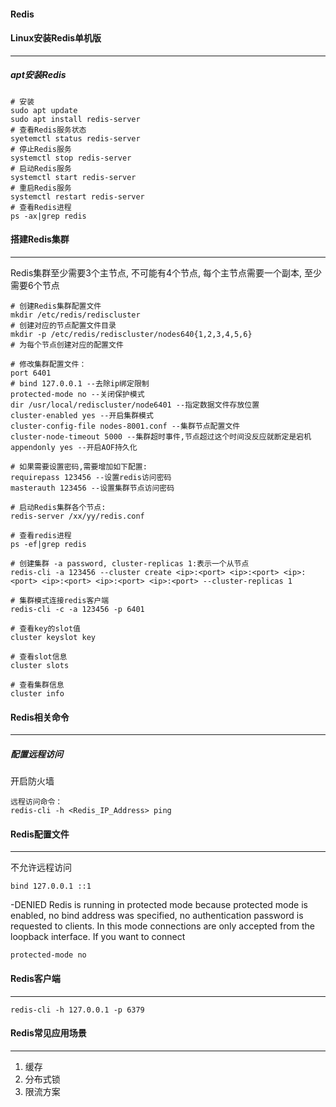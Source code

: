 #### Redis

#### Linux安装Redis单机版

---

##### apt安装Redis

```
# 安装
sudo apt update
sudo apt install redis-server
# 查看Redis服务状态
syetemctl status redis-server
# 停止Redis服务
systemctl stop redis-server
# 启动Redis服务
systemctl start redis-server
# 重启Redis服务
systemctl restart redis-server
# 查看Redis进程
ps -ax|grep redis
```

#### 搭建Redis集群

---

Redis集群至少需要3个主节点, 不可能有4个节点, 每个主节点需要一个副本, 至少需要6个节点

```
# 创建Redis集群配置文件
mkdir /etc/redis/rediscluster
# 创建对应的节点配置文件目录
mkdir -p /etc/redis/rediscluster/nodes640{1,2,3,4,5,6}
# 为每个节点创建对应的配置文件

# 修改集群配置文件：
port 6401
# bind 127.0.0.1 --去除ip绑定限制
protected-mode no --关闭保护模式
dir /usr/local/rediscluster/node6401 --指定数据文件存放位置
cluster-enabled yes --开启集群模式
cluster-config-file nodes-8001.conf --集群节点配置文件
cluster-node-timeout 5000 --集群超时事件,节点超过这个时间没反应就断定是宕机
appendonly yes --开启AOF持久化

# 如果需要设置密码,需要增加如下配置:
requirepass 123456 --设置redis访问密码
masterauth 123456 --设置集群节点访问密码

# 启动Redis集群各个节点:
redis-server /xx/yy/redis.conf

# 查看redis进程
ps -ef|grep redis

# 创建集群 -a password, cluster-replicas 1:表示一个从节点
redis-cli -a 123456 --cluster create <ip>:<port> <ip>:<port> <ip>:<port> <ip>:<port> <ip>:<port> <ip>:<port> --cluster-replicas 1

# 集群模式连接redis客户端
redis-cli -c -a 123456 -p 6401

# 查看key的slot值
cluster keyslot key

# 查看slot信息
cluster slots

# 查看集群信息
cluster info
```

#### Redis相关命令

---

##### 配置远程访问

开启防火墙

```
远程访问命令：
redis-cli -h <Redis_IP_Address> ping
```

#### Redis配置文件

---

不允许远程访问

```
bind 127.0.0.1 ::1 
```

-DENIED Redis is running in protected mode because protected mode is enabled, no bind address was specified, no authentication password is requested to clients. In this mode connections are only accepted from the loopback interface. If you want to connect

```
protected-mode no
```

#### Redis客户端

---

```
redis-cli -h 127.0.0.1 -p 6379
```

#### Redis常见应用场景

---

1. 缓存
2. 分布式锁
3. 限流方案
